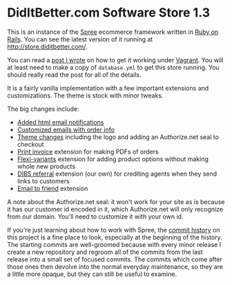 DidItBetter.com Software Store 1.3
==================================

This is an instance of the [Spree] ecommerce framework written in [Ruby
on Rails].  You can see the latest version of it running at
<http://store.diditbetter.com/>.

You can read a [post I wrote] on how to get it working under [Vagrant].
You will at least need to make a copy of `database.yml` to get this
store running.  You should really read the post for all of the details.

It is a fairly vanilla implementation with a few important extensions
and customizations.  The theme is stock with minor tweaks.

The big changes include:

- [Added html email notifications]
- [Customized emails with order info]
- [Theme changes] including the logo and adding an Authorize.net seal to
  checkout
- [Print invoice] extension for making PDFs of orders
- [Flexi-variants] extension for adding product options without making
  whole new products
- [DIBS referral] extension (our own) for crediting agents when they
  send links to customers
- [Email to friend] extension

A note about the Authorize.net seal: it won't work for your site as is
because it has our customer id encoded in it, which Authorize.net will
only recognize from our domain.  You'll need to customize it with your
own id.

If you're just learning about how to work with Spree, the [commit
history] on this project is a fine place to look, especially at the
beginning of the history.  The starting commits are well-groomed because
with every minor release I create a new repository and regroom all of
the commits from the last release into a small set of focused commits.
The commits which come after those ones then devolve into the normal
everyday maintenance, so they are a little more opaque, but they can
still be useful to examine.

[github]: https://github.com/lilleyt
[Spree]: http://spreecommerce.com/
[Ruby on Rails]: http://rubyonrails.org/
[Vagrant]: http://www.vagrantup.com/
[post I wrote]: http://www.binaryphile.com/spree/cloning-my-spree-instance-and-getting-it-running-under-vagrant/
[Added html email notifications]: https://github.com/lilleyt/spree_dibs_1.3/commit/a372a8772a4a4a5aa3cd8f64e1bc321a723d247e
[Customized emails with order info]: https://github.com/lilleyt/spree_dibs_1.3/commit/9764a87e11d2a80511b73a9146111e8789d58f51
[Theme changes]: https://github.com/lilleyt/spree_dibs_1.3/commit/aa8d33493f81a5b5016923beb689cdb6823df748
[Print invoice]: https://github.com/spree/spree_print_invoice
[Flexi-variants]: https://github.com/jsqu99/spree_flexi_variants
[DIBS referral]: https://github.com/lilleyt/spree_dibs_referral
[Email to friend]: https://github.com/spree/spree_email_to_friend
[commit history]: https://github.com/lilleyt/spree_dibs_1.3/commits/master
